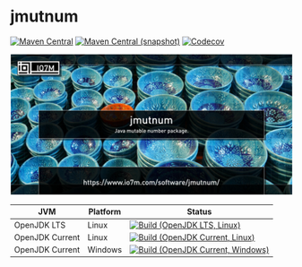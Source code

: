 jmutnum
===

[![Maven Central](https://img.shields.io/maven-central/v/com.io7m.mutable.numbers/com.io7m.mutable.numbers.svg?style=flat-square)](http://search.maven.org/#search%7Cga%7C1%7Cg%3A%22com.io7m.mutable.numbers%22)
[![Maven Central (snapshot)](https://img.shields.io/nexus/s/https/oss.sonatype.org/com.io7m.mutable.numbers/com.io7m.mutable.numbers.svg?style=flat-square)](https://oss.sonatype.org/content/repositories/snapshots/com/io7m/numbers/)
[![Codecov](https://img.shields.io/codecov/c/github/io7m/jmutnum.svg?style=flat-square)](https://codecov.io/gh/io7m/jmutnum)

![numbers](./src/site/resources/jmutnum.jpg?raw=true)

| JVM             | Platform | Status |
|-----------------|----------|--------|
| OpenJDK LTS     | Linux    | [![Build (OpenJDK LTS, Linux)](https://img.shields.io/github/workflow/status/io7m/jmutnum/main-openjdk_lts-linux)](https://github.com/io7m/jmutnum/actions?query=workflow%3Amain-openjdk_lts-linux) |
| OpenJDK Current | Linux    | [![Build (OpenJDK Current, Linux)](https://img.shields.io/github/workflow/status/io7m/jmutnum/main-openjdk_current-linux)](https://github.com/io7m/jmutnum/actions?query=workflow%3Amain-openjdk_current-linux)
| OpenJDK Current | Windows  | [![Build (OpenJDK Current, Windows)](https://img.shields.io/github/workflow/status/io7m/jmutnum/main-openjdk_current-windows)](https://github.com/io7m/jmutnum/actions?query=workflow%3Amain-openjdk_current-windows)

